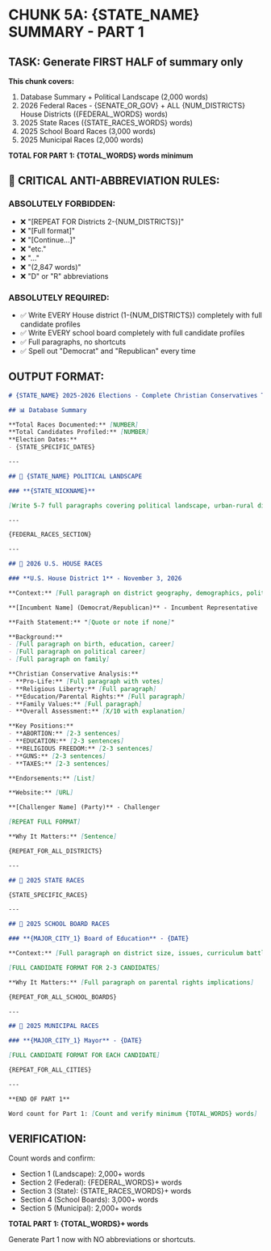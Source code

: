 # CHUNK 5A: {STATE_NAME} SUMMARY - PART 1

## TASK: Generate FIRST HALF of summary only

**This chunk covers:**
1. Database Summary + Political Landscape (2,000 words)
2. 2026 Federal Races - {SENATE_OR_GOV} + ALL {NUM_DISTRICTS} House Districts ({FEDERAL_WORDS} words)
3. 2025 State Races ({STATE_RACES_WORDS} words)
4. 2025 School Board Races (3,000 words)
5. 2025 Municipal Races (2,000 words)

**TOTAL FOR PART 1: {TOTAL_WORDS} words minimum**

## 🚨 CRITICAL ANTI-ABBREVIATION RULES:

### ABSOLUTELY FORBIDDEN:
- ❌ "[REPEAT FOR Districts 2-{NUM_DISTRICTS}]"
- ❌ "[Full format]"
- ❌ "[Continue...]"
- ❌ "etc."
- ❌ "..."
- ❌ "(2,847 words)"
- ❌ "D" or "R" abbreviations

### ABSOLUTELY REQUIRED:
- ✅ Write EVERY House district (1-{NUM_DISTRICTS}) completely with full candidate profiles
- ✅ Write EVERY school board completely with full candidate profiles
- ✅ Full paragraphs, no shortcuts
- ✅ Spell out "Democrat" and "Republican" every time

## OUTPUT FORMAT:

```markdown
# {STATE_NAME} 2025-2026 Elections - Complete Christian Conservatives Today Guide

## 📊 Database Summary

**Total Races Documented:** [NUMBER]
**Total Candidates Profiled:** [NUMBER]
**Election Dates:**
- {STATE_SPECIFIC_DATES}

---

## 🔴 {STATE_NAME} POLITICAL LANDSCAPE

### **{STATE_NICKNAME}**

[Write 5-7 full paragraphs covering political landscape, urban-rural divide, why {STATE_NAME} matters, conservative opportunities, etc. MINIMUM 2,000 words]

---

{FEDERAL_RACES_SECTION}

---

## 🔴 2026 U.S. HOUSE RACES

### **U.S. House District 1** - November 3, 2026

**Context:** [Full paragraph on district geography, demographics, political lean, why it matters]

**[Incumbent Name] (Democrat/Republican)** - Incumbent Representative

**Faith Statement:** "[Quote or note if none]"

**Background:**
- [Full paragraph on birth, education, career]
- [Full paragraph on political career]
- [Full paragraph on family]

**Christian Conservative Analysis:**
- **Pro-Life:** [Full paragraph with votes]
- **Religious Liberty:** [Full paragraph]
- **Education/Parental Rights:** [Full paragraph]
- **Family Values:** [Full paragraph]
- **Overall Assessment:** [X/10 with explanation]

**Key Positions:**
- **ABORTION:** [2-3 sentences]
- **EDUCATION:** [2-3 sentences]
- **RELIGIOUS FREEDOM:** [2-3 sentences]
- **GUNS:** [2-3 sentences]
- **TAXES:** [2-3 sentences]

**Endorsements:** [List]

**Website:** [URL]

**[Challenger Name] (Party)** - Challenger

[REPEAT FULL FORMAT]

**Why It Matters:** [Sentence]

{REPEAT_FOR_ALL_DISTRICTS}

---

## 🔴 2025 STATE RACES

{STATE_SPECIFIC_RACES}

---

## 🔴 2025 SCHOOL BOARD RACES

### **{MAJOR_CITY_1} Board of Education** - {DATE}

**Context:** [Full paragraph on district size, issues, curriculum battles, why it matters]

[FULL CANDIDATE FORMAT FOR 2-3 CANDIDATES]

**Why It Matters:** [Full paragraph on parental rights implications]

{REPEAT_FOR_ALL_SCHOOL_BOARDS}

---

## 🔴 2025 MUNICIPAL RACES

### **{MAJOR_CITY_1} Mayor** - {DATE}

[FULL CANDIDATE FORMAT FOR EACH CANDIDATE]

{REPEAT_FOR_ALL_CITIES}

---

**END OF PART 1**

Word count for Part 1: [Count and verify minimum {TOTAL_WORDS} words]
```

## VERIFICATION:
Count words and confirm:
- Section 1 (Landscape): 2,000+ words
- Section 2 (Federal): {FEDERAL_WORDS}+ words
- Section 3 (State): {STATE_RACES_WORDS}+ words
- Section 4 (School Boards): 3,000+ words
- Section 5 (Municipal): 2,000+ words

**TOTAL PART 1: {TOTAL_WORDS}+ words**

Generate Part 1 now with NO abbreviations or shortcuts.
